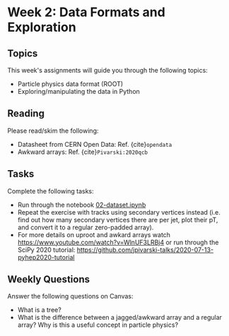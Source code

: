 # Week 2: Data Formats and Exploration

## Topics

This week's assignments will guide you through the following topics:
* Particle physics data format (ROOT)
* Exploring/manipulating the data in Python

## Reading

Please read/skim the following:
* Datasheet from CERN Open Data: Ref. {cite}`opendata`
* Awkward arrays: Ref. {cite}`Pivarski:2020qcb`

## Tasks

Complete the following tasks:
* Run through the notebook [02-dataset.ipynb](02-dataset.ipynb)
* Repeat the exercise with tracks using secondary vertices instead (i.e. find out how many secondary vertices there are per jet, plot their pT, and convert it to a regular zero-padded array).
* For more details on uproot and awkard arrays watch <https://www.youtube.com/watch?v=WlnUF3LRBj4> or run through the SciPy 2020 tutorial: <https://github.com/jpivarski-talks/2020-07-13-pyhep2020-tutorial>

## Weekly Questions

Answer the following questions on Canvas:
* What is a tree?
* What is the difference between a jagged/awkward array and a regular array? Why is this a useful concept in particle physics?
